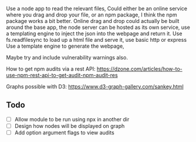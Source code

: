 Use a node app to read the relevant files,
Could either be an online service where you drag and drop your file,
or an npm package, I think the npm package works a bit better.
Online drag and drop could actually be built around the base app,
the node server can be hosted as its own service, use a templating engine to
inject the json into the webpage and return it.
Use fs.readfilesync to load up a html file and serve it, use basic http or express
Use a template engine to generate the webpage,

Maybe try and include vulnerability warnings also.

How to get npm audits via a rest API:
https://dzone.com/articles/how-to-use-npm-rest-api-to-get-audit-npm-audit-res

Graphs possible with D3:
https://www.d3-graph-gallery.com/sankey.html

## Todo

-   [ ] Allow module to be run using npx in another dir
-   [ ] Design how nodes will be displayed on graph
-   [ ] Add option argument flags to view audits
